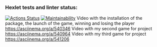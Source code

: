 ### Hexlet tests and linter status:
[![Actions Status](https://github.com/MikkeyVespa/frontend-project-44/workflows/hexlet-check/badge.svg)](https://github.com/MikkeyVespa/frontend-project-44/actions)
[![Maintainability](https://api.codeclimate.com/v1/badges/c9436cc3a45b4a44fc76/maintainability)](https://codeclimate.com/github/MikkeyVespa/frontend-project-44/maintainability)
Video with the installation of the package, the launch of the game, winning and losing the player
https://asciinema.org/a/540346
Video with my second game for project
https://asciinema.org/a/540964
Video with my third game for project
https://asciinema.org/a/541206
